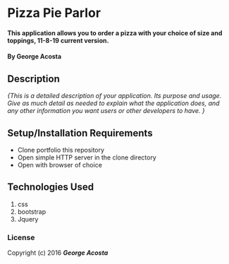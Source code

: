# Pizza Pie Parlor

#### This application allows you to order a pizza with your choice of size and toppings, 11-8-19 current version.

#### By George Acosta

## Description

_{This is a detailed description of your application. Its purpose and usage.  Give as much detail as needed to explain what the application does, and any other information you want users or other developers to have. }_

## Setup/Installation Requirements

* Clone portfolio this repository
* Open simple HTTP server in the clone directory
* Open with browser of choice


## Technologies Used

1. css
2. bootstrap
3. Jquery

### License

Copyright (c) 2016 **_George Acosta_**
